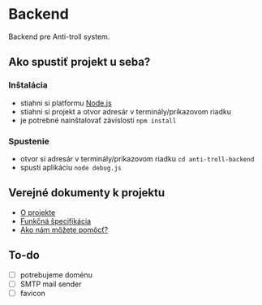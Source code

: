 # Backend

Backend pre Anti-troll system.

## Ako spustiť projekt u seba?

### Inštalácia

- stiahni si platformu [Node.js](https://nodejs.org/en/)
- stiahni si projekt a otvor adresár v terminály/príkazovom riadku
- je potrebné nainštalovať závislosti `npm install`

### Spustenie

- otvor si adresár v terminály/príkazovom riadku `cd anti-troll-backend`
- spusti aplikáciu `node debug.js`

## Verejné dokumenty k projektu

* [O projekte](https://drive.google.com/open?id=1qxg5dVscfBWyuEk1mEUpasDEkQdxF3IyMVRIxJGIIbQ)
* [Funkčná špecifikácia](https://drive.google.com/open?id=1F3x2d7vgnZFhw6jfYAAAnKXC_MC1OYgd2b6fT6d1p-E)
* [Ako nám môžete pomôcť?](https://drive.google.com/open?id=1a6U2DUDulhteZLEp9tOxwmmRqBaTkFs0iu09dDxg6qY)


## To-do

- [ ] potrebujeme doménu
- [ ] SMTP mail sender
- [ ] favicon
